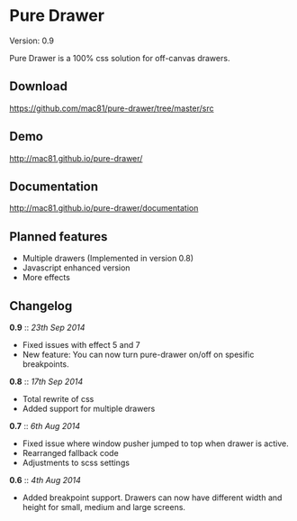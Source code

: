 # Pure Drawer

Version: 0.9

Pure Drawer is a 100% css solution for off-canvas drawers.

## Download

https://github.com/mac81/pure-drawer/tree/master/src

## Demo 

http://mac81.github.io/pure-drawer/

## Documentation 

http://mac81.github.io/pure-drawer/documentation

## Planned features

 - Multiple drawers (Implemented in version 0.8)
 - Javascript enhanced version
 - More effects

## Changelog

**0.9** :: *23th Sep 2014*

- Fixed issues with effect 5 and 7
- New feature: You can now turn pure-drawer on/off on spesific breakpoints.

**0.8** :: *17th Sep 2014*

- Total rewrite of css
- Added support for multiple drawers

**0.7** :: *6th Aug 2014*

- Fixed issue where window pusher jumped to top when drawer is active.
- Rearranged fallback code
- Adjustments to scss settings 

**0.6** :: *4th Aug 2014*

- Added breakpoint support. Drawers can now have different width and height for small, medium and large screens.


 
